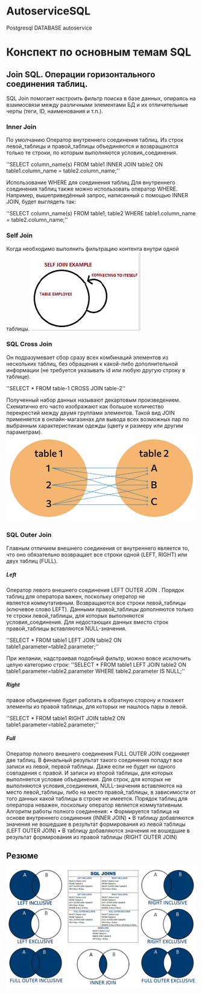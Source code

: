 # AutoserviceSQL
Postgresql DATABASE autoservice 

# **Конспект по основным темам SQL**

## **Join SQL. Операции горизонтального соединения таблиц.**
SQL Join помогает настроить фильтр поиска в базе данных, опираясь на взаимосвязи между различными элементами БД и их отличительные черты (теги, ID, наименования и т.п.).

### **Inner Join**
По умолчанию
Оператор внутреннего соединения таблиц.
Из строк левой_таблицы и правой_таблицы объединяются и возвращаются только те строки, по которым выполняются условия_соединения.

''SELECT column_name(s)
FROM table1
INNER JOIN table2
ON table1.column_name = table2.column_name;''

Использование WHERE для соединения таблиц
Для внутреннего соединения таблиц также можно использовать оператор WHERE. Например, вышеприведённый запрос, написанный с помощью INNER JOIN, будет выглядеть так:

''SELECT column_name(s)
FROM table1, table2
WHERE table1.column_name = table2.column_name;''

### **Self Join**
Когда необходимо выполнить фильтрацию контента внутри одной таблицы.
![Alt text](image.png)


### **SQL Cross Join**
Он подразумевает сбор сразу всех комбинаций элементов из нескольких таблиц, без обращения к какой-либо дополнительной информации (не требуется указывать id или любую другую строку в таблице).

''SELECT *
FROM table-1
CROSS JOIN table-2''

Полученный набор данных называют декартовым произведением. Схематично его часто изображают как большое количество перекрестий между двумя группами элементов.
Такой вид JOIN применяется в онлайн-магазинах для вывода всех возможных пар по выбранным характеристикам одежды (цвету и размеру или другим параметрам).
![Alt text](image-1.png)

### **SQL Outer Join**

Главным отличием внешнего соединения от внутреннего является то, что оно обязательно возвращает все строки одной (LEFT, RIGHT) или двух таблиц (FULL).

##### **Left**

Оператор левого внешнего соединения LEFT OUTER JOIN . 
Порядок таблиц для оператора важен, поскольку оператор не является коммутативным.
Возвращаются все строки левой_таблицы (ключевое слово LEFT). Данными правой_таблицы дополняются только те строки левой_таблицы, для которых выполняются условия_соединения. Для недостающих данных вместо строк правой_таблицы вставляются NULL-значения.

''SELECT *
FROM table1
LEFT JOIN table2 ON table1.parameter=table2.parameter;''

При желании, надстраивая подобный фильтр, можно вовсе исключить целую категорию строк:
''SELECT *
FROM table1
LEFT JOIN table2 ON table1.parameter=table2.parameter
WHERE table2.parameter IS NULL;''

##### **Right**

правое объединение будет работать в обратную сторону и покажет элементы из правой таблицы, для которых не нашлось пары в левой.

''SELECT *
FROM table1
RIGHT JOIN table2 ON table1.parameter=table2.parameter;''

##### **Full**

Оператор полного внешнего соединения FULL OUTER JOIN соединяет две таблиц.
В финальный результат такого соединения попадут все записи из левой, первой таблицы. Даже если не будет ни одного совпадения с правой. И записи из второй таблицы, для которых выполняется условие объединения. Для строк, для которых не выполняются условия_соединения, NULL-значения вставляются на место левой_таблицы, либо на место правой_таблицы, в зависимости от того данных какой таблицы в строке не имеется.
Порядок таблиц для оператора неважен, поскольку оператор является коммутативным.
Алгоритм работы полного соединения:
    • Формируется таблица на основе внутреннего соединения (INNER JOIN) 
    • В таблицу добавляются значения не вошедшие в результат формирования из левой таблицы (LEFT OUTER JOIN) 
    • В таблицу добавляются значения не вошедшие в результат формирования из правой таблицы (RIGHT OUTER JOIN) 

## **Резюме**
![Alt text](image-2.png)